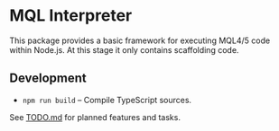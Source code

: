 # MQL Interpreter

This package provides a basic framework for executing MQL4/5 code within Node.js.
At this stage it only contains scaffolding code.

## Development

- `npm run build` – Compile TypeScript sources.

See [TODO.md](TODO.md) for planned features and tasks.

